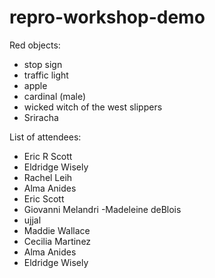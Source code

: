 # repro-workshop-demo
Red objects:
- stop sign
- traffic light
- apple
- cardinal (male)
- wicked witch of the west slippers 
- Sriracha


List of attendees:

- Eric R Scott
- Eldridge Wisely
- Rachel Leih
- Alma Anides
- Eric Scott
- Giovanni Melandri
-Madeleine deBlois
- ujjal
- Maddie Wallace
- Cecilia Martinez
- Alma Anides
- Eldridge Wisely

